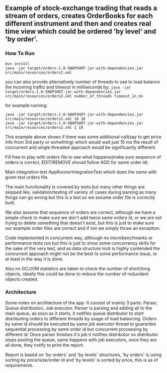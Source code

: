 ﻿## Example of stock-exchange trading that reads a stream of orders, creates OrderBooks for each different instrument and then and creates real time view which could be ordered 'by level' and 'by order'.

### How To Run

```
mvn install
java -jar target/orders-1.0-SNAPSHOT-jar-with-dependencies.jar src/main/resources/orders2.xml
```

you can also provide alternatively number of threads to use to load balance the incoming traffic and timeout in milliseconds by:
```java -jar target/orders-1.0-SNAPSHOT-jar-with-dependencies.jar src/main/resources/orders2.xml number_of_threads timeout_in_ms```

for example running:
```
java -jar target/orders-1.0-SNAPSHOT-jar-with-dependencies.jar src/main/resources/orders2.xml 10 10
java -jar target/orders-1.0-SNAPSHOT-jar-with-dependencies.jar src/main/resources/orders2.xml 1 10
```
This example above shows if there was some additional call(say to get price info from 3rd party or something) which would wait just 10 ms
the result of concurrent and single threaded approach would be significantly different.

Fill free to play with orders file to see what happens(make sure sequence of orders is correct, EDIT/REMOVE  should follow ADD for same order id)

Main integration test AppRunnerIntegrationTest which does the same with given test orders file.

The main functionality is covered by tests but many other things are skipped like,
validation/testing of variety of cases during parsing as many things can go wrong but
this is a test so we assume order file is correctly built.

We also assume that sequence of orders are correct, although we have a simple check to make sure we don't add twice
same orders id, or we are not trying to delete something that doesn't exist, but this is just to make sure
our example order files are correct and if not we simply throw an exception.

Code implemented in concurrent way, although no microbenchmarks or performance tests run but this is just to show
some concurrency skills for the sake of the very test, and as data structure lock is highly contended the concurrent
 approach might not be the best to solve performance issue, or at least in the way it is done.

Also no GC/JVM statistics are taken to check the number of short/long objects, ideally this could be done to reduce
the number of redundant objects created.

### Architecture

Some notes on architecture of the app. It consist of mainly 3 parts: Parser, Queue distribution, Job executor.
Parser is parsing and adding all to the main queue, as soon as it starts, it notifies queue distributor to start distributing
orders to different threads by usage of load balancing.
Orders by same id should be executed by same job executor thread to guarantee sequential processing
 by same order id but concurrent processing by different id.
Once parser finishes it's job it notifies distributor so  distributor stops pooling the queue, same happens with job executors,
once they are all done, they notify to print the report.

Report is based on 'by orders' and 'by levels' structures, 'by orders' is using sorting by price/size/order id and
'by levels' is sorted by price, this is as of requirements.


